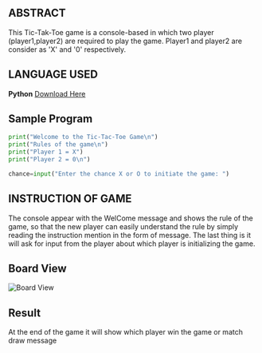 ## ABSTRACT

This Tic-Tak-Toe game is a console-based in which two player (player1,player2) are required to play the game. Player1 and player2 are consider as 'X' and '0' respectively.

## LANGUAGE USED

**Python** [Download Here](https://www.python.org/downloads/)

## Sample Program

```python
print("Welcome to the Tic-Tac-Toe Game\n")
print("Rules of the game\n")
print("Player 1 = X")
print("Player 2 = 0\n")

chance=input("Enter the chance X or O to initiate the game: ")

```

## INSTRUCTION OF GAME

The console appear with the WelCome message and shows the rule of the game, so that the new player can easily understand the rule by simply reading the instruction mention in the form of message.
The last thing is it will ask for input from the player about which player is initializing the game.

## Board View

![Board View](https://github.com/user-attachments/assets/804ec415-c1c4-4966-a349-6a9a839b5fa4)

## Result

At the end of the game it will show which player win the game or match draw message
